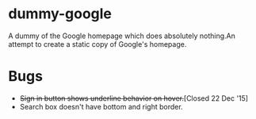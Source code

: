 # dummy-google
A dummy of the Google homepage which does absolutely nothing.An attempt to create a static copy of Google's homepage.


# Bugs
- ~~Sign in button shows underline behavior on hover.~~[Closed 22 Dec '15]
- Search box doesn't have bottom and right border.

